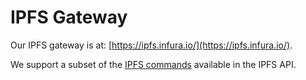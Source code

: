 IPFS Gateway
===========

Our IPFS gateway is at: [https://ipfs.infura.io/](https://ipfs.infura.io/).

We support a subset of the [IPFS commands](https://ipfs.io/docs/api/) available in the IPFS API.
